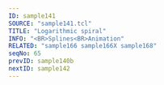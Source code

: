 ```yaml
---
ID: sample141
SOURCE: "sample141.tcl"
TITLE: "Logarithmic spiral"
INFO: "<BR>Splines<BR>Animation"
RELATED: "sample166 sample166X sample168"
seqNo: 65
prevID: sample140b
nextID: sample142
---
```

